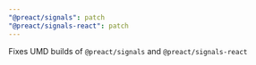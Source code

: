 ```yaml
---
"@preact/signals": patch
"@preact/signals-react": patch
---
```


Fixes UMD builds of `@preact/signals` and `@preact/signals-react`
